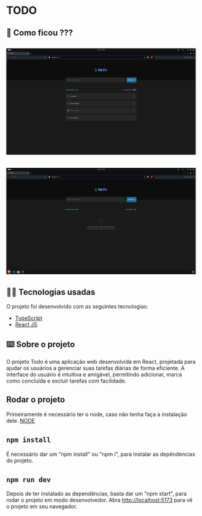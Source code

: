 # TODO

## 👀 Como ficou ???

<img src="./images/1.png" width="600px"></img>
----------
<img src="./images/2.png" width="600px"></img>
----------

## 🧑‍💻 Tecnologias usadas

O projeto foi desenvolvido com as seguintes tecnologias:
- [TypeScript](https://www.typescriptlang.org/)
- [React JS](https://pt-br.reactjs.org/)

## ⌨️ Sobre o projeto

O projeto Todo é uma aplicação web desenvolvida em React, projetada para ajudar os usuários a gerenciar suas tarefas diárias de forma eficiente. A interface do usuário é intuitiva e amigável, permitindo adicionar, marca como concluída e excluir tarefas com facilidade. 

## Rodar o projeto

Primeiramente é necessário ter o node, caso não tenha faça a instalação dele. [NODE](https://nodejs.org/en/download/) 

## `npm install`

É necessário dar um "npm install" ou "npm i", para instalar as depêndencias do projeto.

## `npm run dev`

Depois de ter instalado as dependências, basta dar um "npm start", para rodar o projeto em modo desenvolvedor. Abra [http://localhost:5173](http://localhost:5173) para vê o projeto em seu navegador.
